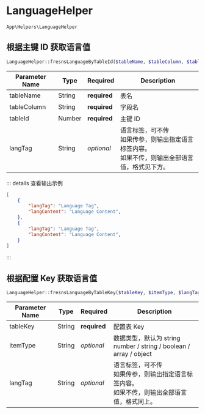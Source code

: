 # LanguageHelper

`App\Helpers\LanguageHelper`

## 根据主键 ID 获取语言值

```php
LanguageHelper::fresnsLanguageByTableId($tableName, $tableColumn, $tableId, $langTag);
```
| Parameter Name | Type | Required | Description |
| --- | --- | --- | --- |
| tableName | String | **required** | 表名 |
| tableColumn | String | **required** | 字段名 |
| tableId | Number | **required** | 主键 ID |
| langTag | String | *optional* | 语言标签，可不传<br>如果传参，则输出指定语言标签内容。<br>如果不传，则输出全部语言值，格式见下方。 |

::: details 查看输出示例
```json
[
    {
        "langTag": "Language Tag",
        "langContent": "Language Content",
    },
    {
        "langTag": "Language Tag",
        "langContent": "Language Content",
    }
]
```
:::

## 根据配置 Key 获取语言值

```php
LanguageHelper::fresnsLanguageByTableKey($tableKey, $itemType, $langTag);
```
| Parameter Name | Type | Required | Description |
| --- | --- | --- | --- |
| tableKey | String | **required** | 配置表 Key |
| itemType | String | *optional* | 数据类型，默认为 string<br>number / string / boolean / array / object |
| langTag | String | *optional* | 语言标签，可不传<br>如果传参，则输出指定语言标签内容。<br>如果不传，则输出全部语言值，格式同上。 |
